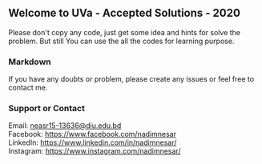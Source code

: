 ## Welcome to UVa - Accepted Solutions - 2020

Please don't copy any code, just get some idea and hints for solve the problem. But still You can use the all the codes for learning purpose.

### Markdown

If you have any doubts or problem, please create any issues or feel free to contact me.

### Support or Contact

Email: neasr15-13636@diu.edu.bd  <br/>
Facebook: https://www.facebook.com/nadimnesar <br/>
LinkedIn: https://www.linkedin.com/in/nadimnesar/ <br/>
Instagram: https://www.instagram.com/nadimnesar/
